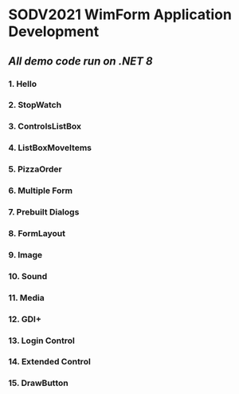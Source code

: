 # SODV2021 WimForm Application Development
## _All demo code run on .NET 8_
### 1. Hello
### 2. StopWatch
### 3. ControlsListBox
### 4. ListBoxMoveItems
### 5. PizzaOrder
### 6. Multiple Form
### 7. Prebuilt Dialogs
### 8. FormLayout
### 9. Image
### 10. Sound
### 11. Media
### 12. GDI+
### 13. Login Control
### 14. Extended Control
### 15. DrawButton
